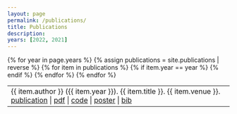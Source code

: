 ```yaml
---
layout: page
permalink: /publications/
title: Publications
description:
years: [2022, 2021]
---
```


<table>
{% for year in page.years %}
<!-- #### {{ year }} -->
  {% assign publications = site.publications | reverse %}
    {% for item in publications %}
      {% if item.year == year %}
        <tr class="noBorder">
          <td>{{ item.author }} ({{ item.year }}). {{ item.title }}. {{ item.venue }}. <a href="https://doi.org/{{ item.doi }}">publication</a> | <a href="/assets/pdf/{{ item.pdf }}">pdf</a> | <a href="{{ item.code }}">code</a> | <a href="/assets/pdf/{{ item.poster }}">poster</a> | <a href="/assets/bibtex/{{ item.bib }}">bib</a> </td>
        </tr>
      {% endif %}
    {% endfor %}
{% endfor %}
</table>

